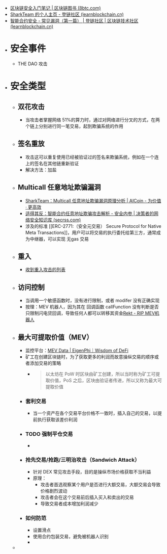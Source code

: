 - [区块链安全入门笔记 | 区块链图书 (8btc.com)](https://www.8btc.com/book/655954)
- [SharkTeam 的个人主页 - 登链社区 (learnblockchain.cn)](https://learnblockchain.cn/people/7454)
- [智能合约安全 - 常见漏洞（第一篇） | 登链社区 | 区块链技术社区 (learnblockchain.cn)](https://learnblockchain.cn/article/5853)
- # 安全事件
	- THE DAO 攻击
- # 安全类型
	- ## 双花攻击
		- 当攻击者掌握网络 51%的算力时，通过对网络进行分叉的方式，在两个链上分别进行同一笔交易，起到欺骗系统的作用
	- ## 签名重放
		- 攻击这可以重复使用已经被验证过的签名来欺骗系统，例如在一个连上的签名在其他链重新验证
		- 解决方法：加盐
	- ## Multicall 任意地址欺骗漏洞
		- [SharkTeam：Multicall 任意地址欺骗漏洞原理分析 | AICoin - 为价值 · 更高效](https://www.aicoin.com/article/379117.html)
		- [适得其反：智能合约任意地址欺骗攻击解析 - 安全内参 | 决策者的网络安全知识库 (secrss.com)](https://www.secrss.com/articles/61571)
		- 涉及的标准 [[ERC-2771:（安全元交易） Secure Protocol for Native Meta Transactions]]，用户可以将交易的执行委托给第三方，通常成为中继器，可以实现 无gas 交易
	- ## 重入
		- [收到重入攻击的列表](https://github.com/pcaversaccio/reentrancy-attacks)
	- ## 访问控制
		- 当调用一个敏感函数时，没有进行限制，或者 modifer 没有正确实现
		- 按理：MEV 机器人，因为其在 回调函数 callFunction 没有判断是否只限制闪电贷回调，导致任何人都可以转移其资金[Rekt - RIP MEV机器人](https://rekt.news/zh/ripmevbot/)
	- ## 最大可提取价值（MEV）
		- 监控平台：[MEV Data | EigenPhi｜Wisdom of DeFi](https://eigenphi.io/)
		- 矿工在创建区块链时，为了获取更多的利润而故意操纵交易的顺序或者添加交易的策略
			- > 以太坊在 PoW 时区块由矿工创建，所以当时称为矿工可提取价值，PoS 之后，区块由验证者传进，所以又称为最大可提取价值
		- ### 套利交易
			- 当一个资产在各个交易平台价格不一致时，插入自己的交易，以提前执行获取该差价利润
		- ### TODO 强制平仓交易
			-
		- ### 抢先交易/抢跑/三明治攻击（Sandwich Attack）
			- 针对 DEX 常见攻击手段，目的是操纵市场价格获取不当利益
			- 原理：
				- 攻击者首选观察某个用户是否进行大额交易，大额交易会导致价格剧烈波动
				- 攻击者会在这个交易前后插入买入和卖出的交易
				- 导致交易者成本增加利润减少
		- ### 如何防范
			- 设置滑点
			- 使用合约包装交易，避免被机器人识别
			-
	-